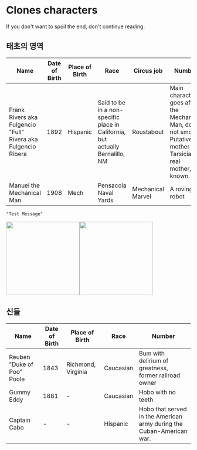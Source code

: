 Clones characters
===========

If you don't want to spoil the end, don't continue reading.

태초의 영역
----------------

Name | Date of Birth | Place of Birth | Race | Circus job | Number
--- |--- |--- |--- | ---| ---
Frank Rivers aka Fulgencio "Full" Rivera aka Fulgencio Ribera | 1892 | Hispanic |  Said to be in a non-specific place in California, but actually Bernalillo, NM | Roustabout | Main character, goes after the Mechanical Man, does not smoke. Putative mother Tarsicia,  real mother, not known.
Manuel the Mechanical Man | 1908 | Mech | Pensacola Naval Yards | Mechanical Marvel | A roving robot
   ```
   "Test Message"
   
 ```
 <!-- " " 사이에 이미지파일 주소를 입력하세요  -->  
 <img src="https://clonesneverdie.com/assets/toon1/2.png" width="200" height="200"/><img src="https://clonesneverdie.com/assets/v2-sample.jpg" width="200" height="200"/> 
 
신들
------------------------

Name | Date of Birth | Place of Birth | Race | Number
--- |--- |--- |--- | ---
Reuben "Duke of Poo" Poole | 1843 |Richmond, Virginia| Caucasian | Bum with  delirium of greatness, former railroad owner
Gummy Eddy | 1881 |-| Caucasian | Hobo with no teeth
Captain Cabo |- |- | Hispanic | Hobo that served in the American army during the Cuban-American war.
